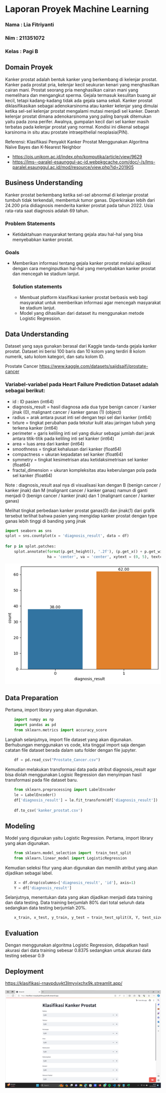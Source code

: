 # Laporan Proyek Machine Learning
### Nama : Lia Fitriyanti
### Nim : 211351072
### Kelas : Pagi B

## Domain Proyek

Kanker prostat adalah bentuk kanker yang berkembang di kelenjar prostat. Kanker pada prostat pria, kelenjar kecil seukuran kenari yang menghasilkan cairan mani. Prostat seorang pria menghasilkan cairan mani yang memelihara dan mengangkut sperma. Gejala termasuk kesulitan buang air kecil, tetapi kadang-kadang tidak ada gejala sama sekali. Kanker prostat diklasifikasikan sebagai adenokarsinoma atau kanker kelenjar yang dimulai ketika sel-sel kelenjar prostat mengalami mutasi menjadi sel kanker. Daerah kelenjar prostat dimana adenokarsinoma yang paling banyak ditemukan yaitu pada zona perifer. Awalnya, gumpalan kecil dari sel kanker masih terbatas pada kelenjar prostat yang normal. Kondisi ini dikenal sebagai karsinoma in situ atau prostate intraepithelial neoplasia(PIN). 

  Referensi:
  Klasifikasi Penyakit Kanker Prostat Menggunakan Algoritma Naïve Bayes dan K-Nearest Neighbor

  - https://ojs.unikom.ac.id/index.php/komputika/article/view/9629
  - https://lms--paralel-esaunggul-ac-id.webpkgcache.com/doc/-/s/lms-paralel.esaunggul.ac.id/mod/resource/view.php?id=201905

## Business Understanding

Kanker prostat berkembang ketika sel-sel abnormal di kelenjar prostat tumbuh tidak terkendali, membentuk tumor ganas. Diperkirakan lebih dari 24.200 pria didiagnosis menderita kanker prostat pada tahun 2022. Usia rata-rata saat diagnosis adalah 69 tahun.

### Problem Statements

- Ketidaktahuan masyarakat tentang gejala atau hal-hal yang bisa menyebabkan kanker prostat.

### Goals

- Memberikan informasi tentang gejala kanker prostat melalui aplikasi dengan cara menginputkan hal-hal yang menyebabkan kanker prostat dan mencegah ke stadium lanjut.


    ### Solution statements
    - Membuat platform klasifikasi kanker prostat berbasis web bagi masyarakat untuk memberikan informasi agar mencegah masyarakat ke stadium lanjut.
    - Model yang dihasilkan dari dataset itu menggunakan metode Logistic Regression.

## Data Understanding
Dataset yang saya gunakan berasal dari Kaggle tanda-tanda gejala kanker prostat. Dataset ini berisi 100 baris dan 10 kolom yang terdiri 8 kolom numerik, satu kolom kategori, dan satu kolom ID.

Prostate Cancer
https://www.kaggle.com/datasets/sajidsaifi/prostate-cancer 

### Variabel-variabel pada Heart Failure Prediction Dataset adalah sebagai berikut:
- id : ID pasien (int64)  
- diagnosis_result = hasil diagnosa ada dua type benign cancer / kanker jinak (0), malignant cancer / kanker ganas (1) (object)
- radius = arak antara pusat inti sel dengan tepi sel dari kanker (int64)  
- txture = tingkat perubahan pada tekstur kulit atau jaringan tubuh yang terkena kanker (int64)  
- perimeter = garis keliling inti sel yang diukur sebagai jumlah dari jarak antara titik-titik pada keliling inti sel kanker (int64)  
- area = luas area dari kanker (int64)  
- smoothness = tingkat kehalusan dari kanker (float64)
- compactness = ukuran kepadatan sel kanker (float64)
- symmetry = tingkat kesimetrisan atau ketidaksimetrisan sel kanker (float64)
- fractal_dimension = ukuran kompleksitas atau keberulangan pola pada sel kanker (float64)

Note : diagnosis_result asal nya di visualisasi kan dengan B (benign cancer / kanker jinak) dan M (malignant cancer / kanker ganas) namun di ganti menjadi 0 (benign cancer / kanker jinak) dan 1 (malignant cancer / kanker ganas)


Melihat tingkat perbedaan kanker prostat ganas(0) dan jinak(1) dari grafik tersebut terlihat bahwa pasien yang mengidap kanker prostat dengan type ganas lebih tinggi di banding yang jinak
``` python
import seaborn as sns
splot = sns.countplot(x = 'diagnosis_result', data = df)

for p in splot.patches:
    splot.annotate(format(p.get_height(), '.2f'), (p.get_x() + p.get_width() / 2., p.get_height()), 
                   ha = 'center', va = 'center', xytext = (0, 5), textcoords = 'offset points')
```
![image](output2.png)
## Data Preparation
Pertama, import library yang akan digunakan.
``` python
    import numpy as np
    import pandas as pd
    from sklearn.metrics import accuracy_score
```
Langkah selanjutnya, import file dataset yang akan digunakan. Berhubungan menggunakan vs code, kita tinggal import saja dengan catatan file dataset berada dalam satu folder dengan file jupyter.
``` python
    df = pd.read_csv("Prostate_Cancer.csv")
```
Kemudian melakukan transformasi data pada atribut diagnosis_result agar bisa diolah menggunakan Logisic Regression dan menyimpan hasil transformasi pada file dataset baru.
``` python
    from sklearn.preprocessing import LabelEncoder
    le = LabelEncoder()
    df['diagnosis_result'] = le.fit_transform(df['diagnosis_result'])

    df.to_csv('kanker_prostat.csv')
``` 
## Modeling
Model yang digunakan yaitu Logistic Regression. Pertama, import library yang akan digunakan.
``` python
    from sklearn.model_selection import  train_test_split
    from sklearn.linear_model import LogisticRegression
``` 
Kemudian seleksi fitur yang akan digunakan dan memilih atribut yang akan dijadikan sebagai label.
``` python
    X = df.drop(columns=['diagnosis_result', 'id'], axis=1)
    Y = df['diagnosis_result']
``` 
Selanjutnya, menentukan data yang akan dijadikan menjadi data training dan data testing. Data training berjumlah 80% dari total seluruh data sedangkan data testing berjumlah 20%.
``` python
    x_train, x_test, y_train, y_test = train_test_split(X, Y, test_size=0.2, stratify=Y, random_state=2)
``` 
## Evaluation
Dengan menggunakan algoritma Logistic Regression, didapatkan hasil akurasi dari data training sebesar 0.8375 sedangkan untuk akurasi data testing sebesar 0.9

## Deployment
https://klasifikasi-rnavpduykt3lmyvjxchx9k.streamlit.app/

![Alt text](TampilanStreamlit.png)
